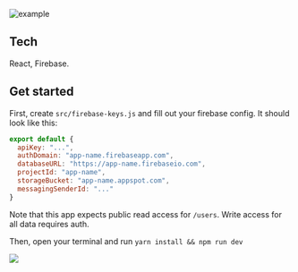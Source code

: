 ![example](http://share.ahrengot.com/ANpKqRrvN8.png)

## Tech
React, Firebase.

## Get started
First, create `src/firebase-keys.js` and fill out your firebase config. It should look like this:

```JavaScript
export default {
  apiKey: "...",
  authDomain: "app-name.firebaseapp.com",
  databaseURL: "https://app-name.firebaseio.com",
  projectId: "app-name",
  storageBucket: "app-name.appspot.com",
  messagingSenderId: "..."
}
```

Note that this app expects public read access for `/users`. Write access for all data requires auth.

Then, open your terminal and run `yarn install && npm run dev`

![](http://www.reactiongifs.com/r/ahwg.gif)
